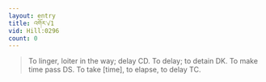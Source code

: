 ```yaml
---
layout: entry
title: འགོར་√1
vid: Hill:0296
count: 0
---
```

> To linger, loiter in the way; delay CD\. To delay; to detain DK\. To make time pass DS\. To take [time], to elapse, to delay TC\.


